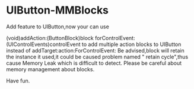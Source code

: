# UIButton-MMBlocks

Add feature to UIButton,now your can use

(void)addAction:(ButtonBlock)block forControlEvent:(UIControlEvents)controlEvent to add multiple action blocks to UIButton instead of addTarget:action:ForControlEvent:
Be advised,block will retain the instance it used,it could be caused problem named " retain cycle",thus cause Memory Leak which is difficult to detect. Please be careful about memory management about blocks.

Have fun.
